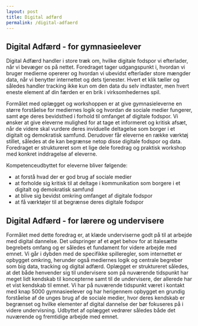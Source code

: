 ```yaml
---
layout: post
title: Digital adfærd
permalink: /digital-adfaerd
---
```

## Digital Adfærd - for gymnasieelever


Digital Adfærd handler i store træk om, hvilke digitale fodspor vi efterlader, når vi bevæger os på nettet. Foredraget tager udgangspunkt i, hvordan vi bruger medierne opererer og hvordan vi ubevidst efterlader store mængder data, når vi benytter internettet og dets tjenester. Hvert et klik tæller og således handler tracking ikke kun om den data du selv indtaster, men hvert eneste element af din færden er en brik i virksomhedernes spil.

Formålet med oplægget og workshoppen er at give gymnasieleverne en større forståelse for mediernes logik og hvordan de sociale medier fungerer, samt øge deres bevidsthed i forhold til omfanget af digitale fodspor. Vi ønsker at give eleverne mulighed for at tage et informeret og kritisk afsæt, når de videre skal vurdere deres inviduelle deltagelse som borger i et digitalt og demokratisk samfund. Derudover får eleverne en række værktøj stillet, således at de kan begrænse netop disse digitale fodspor og data. Foredraget er struktureret som et lige dele foredrag og praktisk workshop med konkret inddragelse af eleverne. 

Kompetenceudbyttet for eleverne bliver følgende: 
- at forstå hvad der er god brug af sociale medier
- at forholde sig kritisk til at deltage i kommunikation som borgere i et digitalt og demokratisk samfund
- at blive sig bevidst omkring omfanget af digitale fodspor 
- at få værktøjer til at begrænse deres digitale fodspor



## Digital Adfærd - for lærere og undervisere

Formålet med dette foredrag er, at klæde underviserne godt på til at arbejde med digital dannelse. Det udspringer af et øget behov for at italesætte begrebets omfang og er således et fundament for videre arbejde med emnet. Vi går i dybden med de specifikke spilleregler, som internettet er opbygget omkring, herunder også mediernes logik og centrale begreber som big data, tracking og digital adfærd. Oplægget er struktureret således, at det både henvender sig til undervisere som på nuværende tidspunkt har meget lidt kendskab til koncepterne samt til de undervisere, der allerede har et vist kendskab til emnet. 
Vi har på nuværende tidspunkt været i kontakt med knap 5000 gymnasieelever og har herigennem opbygget en grundig forståelse af de unges brug af de sociale medier, hvor deres kendskab er begrænset og hvilke elementer af digital dannelse der bør fokuseres på i videre undervisning. Udbyttet af oplægget vedrører således både det nuværende og fremtidige arbejde med emnet.   
